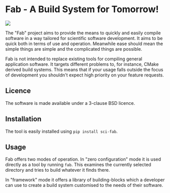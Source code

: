 # Fab - A Build System for Tomorrow!

![](https://github.com/Metomi/fab/workflows/Build/badge.svg)

The "Fab" project aims to provide the means to quickly and easily compile
software in a way tailored for scientific software development. It aims to be
quick both in terms of use and operation. Meanwhile ease should mean the
simple things are simple and the complicated things are possible.

Fab is not intended to replace existing tools for compiling general
application software. It targets different problems to, for instance, CMake
derived build systems. This means that if your usage falls outside the focus
of development you shouldn't expect high priority on your feature requests.

## Licence

The software is made available under a 3-clause BSD licence.

## Installation

The tool is easily installed using `pip install sci-fab`.

## Usage

Fab offers two modes of operation. In "zero configuration" mode it is used
directly as a tool by running `fab`. This examines the currently selected
directory and tries to build whatever it finds there.

In "framework" mode it offers a library of building-blocks which a developer
can use to create a build system customised to the needs of their software.
